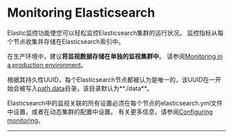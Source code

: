 # Monitoring Elasticsearch

Elastic监控功能使您可以轻松监控Elasticsearch集群的运行状况。 监控指标从每个节点收集并存储在Elasticsearch索引中。

在生产环境中，建议**将监视数据存储在单独的监视集群中**。 请参阅[Monitoring in a production environment][]。

根据其持久性UUID，每个Elasticsearch节点都被认为是唯一的，该UUID在一开始会被写入[path.data][]目录，该目录默认为**./data**。

Elasticsearch中的监视关联的所有设置必须在每个节点的elasticsearch.yml文件中设置，或者在动态集群的配置中设置。
有关更多信息，请参阅[Configuring monitoring][]。

---
[Monitoring in a production environment]: https://www.elastic.co/guide/en/elastic-stack-overview/6.6/monitoring-production.html
[path.data]: https://www.elastic.co/guide/en/elasticsearch/reference/current/path-settings.html
[Configuring monitoring]: https://www.elastic.co/guide/en/elasticsearch/reference/current/configuring-monitoring.html
